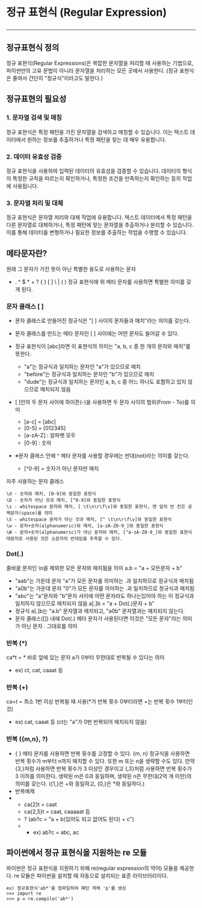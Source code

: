 # 정규 표현식 (Regular Expression)<hr>
## 정규표현식 정의<br>
정규 표현식(Regular Expressions)은 복잡한 문자열을 처리할 때 사용하는 기법으로, 파이썬만의 고유 문법이 아니라 문자열을 처리하는 모든 곳에서 사용한다. (정규 표현식은 줄여서 간단히 "정규식"이라고도 말한다.)

## 정규표현의 필요성
### 1. 문자열 검색 및 매칭
정규 표현식은 특정 패턴을 가진 문자열을 검색하고 매칭할 수 있습니다. 이는 텍스트 데이터에서 원하는 정보를 추출하거나 특정 패턴을 찾는 데 매우 유용합니다.<br>

### 2. 데이터 유효성 검증
정규 표현식을 사용하여 입력된 데이터의 유효성을 검증할 수 있습니다. 데이터의 형식이 특정한 규칙을 따르는지 확인하거나, 특정한 조건을 만족하는지 확인하는 등의 작업에 사용됩니다.

### 3. 문자열 처리 및 대체
정규 표현식은 문자열 처리와 대체 작업에 유용합니다. 텍스트 데이터에서 특정 패턴을 다른 문자열로 대체하거나, 특정 패턴에 맞는 문자열을 추출하거나 분리할 수 있습니다. 이를 통해 데이터를 변형하거나 필요한 정보를 추출하는 작업을 수행할 수 있습니다.<br>

## 메타문자란?
원래 그 문자가 가진 뜻이 아닌 특별한 용도로 사용하는 문자 
* . ^ $ * + ? { } [ ] \ | ( )
정규 표현식에 위 메타 문자를 사용하면 특별한 의미를 갖게 된다.
### 문자 클래스 [ ]
- 문자 클래스로 만들어진 정규식은 "[ ] 사이의 문자들과 매치"라는 의미를 갖는다.
- 문자 클래스를 만드는 메타 문자인 [ ] 사이에는 어떤 문자도 들어갈 수 있다.
- 정규 표현식이 [abc]라면 이 표현식의 의미는 "a, b, c 중 한 개의 문자와 매치"를 뜻한다.
    * "a"는 정규식과 일치하는 문자인 "a"가 있으므로 매치
    * "before"는 정규식과 일치하는 문자인 "b"가 있으므로 매치
    * "dude"는 정규식과 일치하는 문자인 a, b, c 중 어느 하나도 포함하고 있지 않으므로 매치되지 않음

- [  ]안의 두 문자 사이에 하이픈(-)을 사용하면 두 문자 사이의 범위(From - To)를 의미
    * [a-c] = [abc]
    * [0-5] = [012345]
    * [a-zA-Z] : 알파벳 모두
    * [0-9] : 숫자
- ※문자 클래스 안에 ^ 메타 문자를 사용할 경우에는 반대(not)라는 의미를 갖는다.
    * [^0-9] = 숫자가 아닌 문자만 매치

자주 사용하는 문자 클래스

    \d - 숫자와 매치, [0-9]와 동일한 표현식
    \D - 숫자가 아닌 것과 매치, [^0-9]와 동일한 표현식
    \s - whitespace 문자와 매치, [ \t\n\r\f\v]와 동일한 표현식, 맨 앞의 빈 칸은 공백문자(space)를 의미
    \S - whitespace 문자가 아닌 것과 매치, [^ \t\n\r\f\v]와 동일한 표현식
    \w - 문자+숫자(alphanumeric)와 매치, [a-zA-Z0-9_]와 동일한 표현식
    \W - 문자+숫자(alphanumeric)가 아닌 문자와 매치, [^a-zA-Z0-9_]와 동일한 표현식
    대문자로 사용된 것은 소문자의 반대임을 추측할 수 있다.

### Dot(.)
줄바꿈 문자인 \n을 제외한 모든 문자와 매치됨을 의미
a.b = "a + 모든문자 + b"
   - "aab"는 가운데 문자 "a"가 모든 문자를 의미하는 .과 일치하므로 정규식과 매치됨
   - "a0b"는 가운데 문자 "0"가 모든 문자를 의미하는 .과 일치하므로 정규식과 매치됨
   - "abc"는 "a"문자와 "b"문자 사이에 어떤 문자라도 하나는있어야 하는 이 정규식과 일치하지 않으므로 매치되지 않음
a[.]b = "a + Dot(.)문자 + b"
   - 정규식 a[.]b는 "a.b" 문자열과 매치되고, "a0b" 문자열과는 매치되지 않는다.
   - 문자 클래스([]) 내에 Dot(.) 메타 문자가 사용된다면 이것은 "모든 문자"라는 의미가 아닌 문자 . 그대로를 의미

### 반복 (*)
ca*t = * 바로 앞에 있는 문자 a가 0부터 무한대로 반복될 수 있다는 의미
 - ex) ct, cat, caaat 등

### 반복 (+)
ca+t = 최소 1번 이상 반복될 때 사용(*가 반복 횟수 0부터라면 +는 반복 횟수 1부터인 것)
 - ex) cat, caaat 등 (ct는 "a"가 0번 반복되어 매치되지 않음)

### 반복 ({m,n}, ?)
- { } 메타 문자를 사용하면 반복 횟수를 고정할 수 있다. {m, n} 정규식을 사용하면 반복 횟수가 m부터 n까지 매치할 수 있다. 또한 m 또는 n을 생략할 수도 있다. 만약 {3,}처럼 사용하면 반복 횟수가 3 이상인 경우이고 {,3}처럼 사용하면 반복 횟수가 3 이하를 의미한다. 생략된 m은 0과 동일하며, 생략된 n은 무한대(2억 개 미만)의 의미를 갖는다. ({1,}은 +와 동일하고, {0,}은 *와 동일하다.)
- 반복예제
- * ca{2}t = caat
  * ca{2,5}t = caat, caaaaat 등
  * ? (ab?c = "a + b(있어도 되고 없어도 된다) + c")
  * + ex) ab?c = abc, ac

## 파이썬에서 정규 표현식을 지원하는 re 모듈
파이썬은 정규 표현식을 지원하기 위해 re(regular expression의 약어) 모듈을 제공한다. re 모듈은 파이썬을 설치할 때 자동으로 설치되는 표준 라이브러리이다.

    ex) 정규표현식'ab*'을 컴파일하여 패턴 객체 'p'를 생성
    >>> import re
    >>> p = re.compile('ab*')

